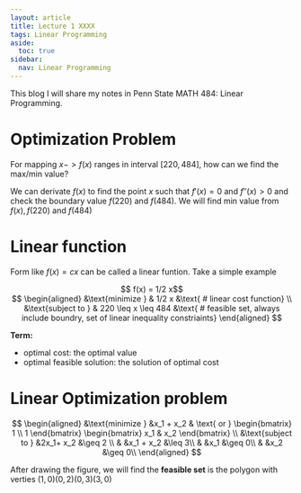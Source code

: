 ```yaml
---
layout: article
title: Lecture 1 XXXX
tags: Linear Programming
aside:
  toc: true
sidebar:
  nav: Linear Programming
---
```


This blog I will share my notes in Penn State MATH 484: Linear Programming. 

<!--more-->

# Optimization Problem

For mapping ${ x-> f(x) }$ ranges in interval ${ [220,484] }$, how can we find the max/min value?


We can derivate ${ f(x) }$ to find the point ${  x}$ such that ${ f'(x) = 0 }$ and ${ f''(x) >0 }$ and check the boundary value ${ f(220) }$ and ${ f(484) }$. We will find min value from ${ f(x),f(220) }$ and ${ f(484) }$

# Linear function

Form like ${ f(x) = cx }$ can be called a linear funtion. Take a simple example

<center>$$
f(x) = 1/2 x$$</center>

<center>$$
\begin{aligned}
&\text{minimize }  & 1/2 x &\text{ # linear cost function} \\
&\text{subject to }  & 220 \leq x \leq 484 &\text{ # feasible set, always include boundry, set of linear inequality constriaints}
\end{aligned}
$$</center>

<b>Term:</b> 

* optimal cost: the optimal value 
* optimal feasible solution: the solution of optimal cost

# Linear Optimization problem

<center>$$
\begin{aligned}
&\text{minimize } &x_1 + x_2 & \text{ or } \begin{bmatrix} 1 \\ 1 \end{bmatrix}  \begin{bmatrix} x_1 & x_2 \end{bmatrix} \\
&\text{subject to }  &2x_1+ x_2 &\geq 2 \\
&           &x_1 + x_2 &\leq 3\\
&           &x_1 &\geq 0\\
&           &x_2 &\geq 0\\
\end{aligned}
$$</center>

After drawing the figure, we will find the <b>feasible set</b> is the polygon with verties ${ (1,0) (0,2) (0,3) (3,0)  }$
















